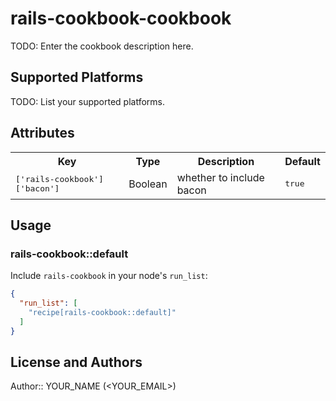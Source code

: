 # rails-cookbook-cookbook

TODO: Enter the cookbook description here.

## Supported Platforms

TODO: List your supported platforms.

## Attributes

<table>
  <tr>
    <th>Key</th>
    <th>Type</th>
    <th>Description</th>
    <th>Default</th>
  </tr>
  <tr>
    <td><tt>['rails-cookbook']['bacon']</tt></td>
    <td>Boolean</td>
    <td>whether to include bacon</td>
    <td><tt>true</tt></td>
  </tr>
</table>

## Usage

### rails-cookbook::default

Include `rails-cookbook` in your node's `run_list`:

```json
{
  "run_list": [
    "recipe[rails-cookbook::default]"
  ]
}
```

## License and Authors

Author:: YOUR_NAME (<YOUR_EMAIL>)
